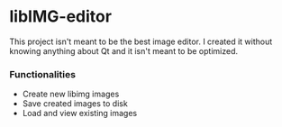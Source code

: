 # libIMG-editor

This project isn't meant to be the best image editor. I created it without knowing anything about Qt and it isn't meant to be optimized.

### Functionalities

- Create new libimg images
- Save created images to disk
- Load and view existing images